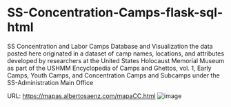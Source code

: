 ﻿# SS-Concentration-Camps-flask-sql-html

SS Concentration and Labor Camps
Database and Visualization
the data posted here originated in a dataset of camp names, locations, and attributes developed by researchers at the United States Holocaust Memorial Museum as part of the USHMM Encyclopedia of Camps and Ghettos, vol. 1, Early Camps, Youth Camps, and Concentration Camps and Subcamps under the SS-Administration Main Office

URL: https://mapas.albertosaenz.com/mapaCC.html
![image](https://user-images.githubusercontent.com/29576337/184954243-31f090a1-2ebd-4c4f-8a07-2267300cbe3d.png)
